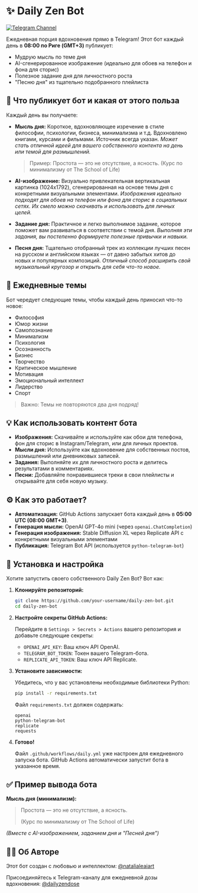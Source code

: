 # ✨ Daily Zen Bot

[![Telegram Channel](https://img.shields.io/badge/Telegram-Join%20Channel-blue?logo=telegram)](https://t.me/dailyzendose)

Ежедневная порция вдохновения прямо в Telegram! Этот бот каждый день в **08:00 по Риге (GMT+3)** публикует:

*   Мудрую мысль по теме дня
*   AI-сгенерированное изображение (идеально для обоев на телефон и фона для сторис)
*   Полезное задание дня для личностного роста
*   "Песню дня" из тщательно подобранного плейлиста

## 🧠 Что публикует бот и какая от этого польза

Каждый день вы получаете:

*   **Мысль дня:** Короткое, вдохновляющее изречение в стиле философии, психологии, бизнеса, минимализма и т.д. Вдохновлено книгами, курсами и фильмами. Источник всегда указан. *Может стать отличной идеей для вашего собственного контента на день или темой для размышлений.*

    > Пример: Простота — это не отсутствие, а ясность. (Курс по минимализму от The School of Life)

*   **AI-изображение:** Визуально привлекательная вертикальная картинка (1024x1792), сгенерированная на основе темы дня с конкретными визуальными элементами. *Изображения идеально подходят для обоев на телефон или фона для сторис в социальных сетях. Их смело можно скачивать и использовать для личных целей.*

*   **Задание дня:** Практичное и легко выполнимое задание, которое поможет вам развиваться в соответствии с темой дня. *Выполняя эти задания, вы постепенно формируете полезные привычки и навыки.*

*   **Песня дня:** Тщательно отобранный трек из коллекции лучших песен на русском и английском языках — от давно забытых хитов до новых и популярных композиций. *Отличный способ расширить свой музыкальный кругозор и открыть для себя что-то новое.*

## 🎯 Ежедневные темы

Бот чередует следующие темы, чтобы каждый день приносил что-то новое:

*   Философия
*   Юмор жизни
*   Самопознание
*   Минимализм
*   Психология
*   Осознанность
*   Бизнес
*   Творчество
*   Критическое мышление
*   Мотивация
*   Эмоциональный интеллект
*   Лидерство
*   Спорт

> Важно: Темы не повторяются два дня подряд!

## 💡 Как использовать контент бота

*   **Изображения:** Скачивайте и используйте как обои для телефона, фон для сторис в Instagram/Telegram, или для личных проектов.
*   **Мысли дня:** Используйте как вдохновение для собственных постов, размышлений или дневниковых записей.
*   **Задания:** Выполняйте их для личностного роста и делитесь результатами в комментариях.
*   **Песни:** Добавляйте понравившиеся треки в свои плейлисты и открывайте для себя новую музыку.

## ⚙️ Как это работает?

*   **Автоматизация:** GitHub Actions запускает бота каждый день в **05:00 UTC (08:00 GMT+3)**.
*   **Генерация мысли:** OpenAI GPT-4o mini (через `openai.ChatCompletion`)
*   **Генерация изображения:** Stable Diffusion XL через Replicate API с конкретными визуальными элементами
*   **Публикация:** Telegram Bot API (используется `python-telegram-bot`)

## 🚀 Установка и настройка

Хотите запустить своего собственного Daily Zen Bot? Вот как:

1.  **Клонируйте репозиторий:**

    ```bash
    git clone https://github.com/your-username/daily-zen-bot.git
    cd daily-zen-bot
    ```

2.  **Настройте секреты GitHub Actions:**

    Перейдите в `Settings > Secrets > Actions` вашего репозитория и добавьте следующие секреты:

    *   `OPENAI_API_KEY`:  Ваш ключ API OpenAI.
    *   `TELEGRAM_BOT_TOKEN`: Токен вашего Telegram-бота.
    *   `REPLICATE_API_TOKEN`: Ваш ключ API Replicate.

3.  **Установите зависимости:**

    Убедитесь, что у вас установлены необходимые библиотеки Python:

    ```bash
    pip install -r requirements.txt
    ```

    Файл `requirements.txt` должен содержать:

    ```
    openai
    python-telegram-bot
    replicate
    requests
    ```

4.  **Готово!**

    Файл `.github/workflows/daily.yml` уже настроен для ежедневного запуска бота. GitHub Actions автоматически запустит бота в указанное время.

## ✅ Пример вывода бота

**Мысль дня (минимализм):**

> Простота — это не отсутствие, а ясность.
>
> (Курс по минимализму от The School of Life)

*(Вместе с AI-изображением, заданием дня и "Песней дня")*

## 👩‍💻 Об Авторе

Этот бот создан с любовью и интеллектом: [@natalialeaiart](https://t.me/natalialeaiart)

Присоединяйтесь к Telegram-каналу для ежедневной дозы вдохновения: [@dailyzendose](https://t.me/dailyzendose)
